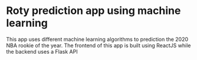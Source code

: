 # Roty prediction app using machine learning

This app uses different machine learning algorithms to prediction the 2020 NBA rookie of 
the year. The frontend of this app is built using ReactJS while the backend uses a Flask API

